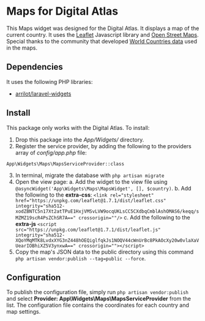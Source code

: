 # Maps for Digital Atlas

This Maps widget was designed for the Digital Atlas.  It displays a map of the current country.  It uses the [Leaflet](https://leafletjs.com/) Javascript library and [Open Street Maps](https://www.openstreetmap.org/).  Special thanks to the community that developed [World Countries data](https://github.com/mledoze/countries) used in the maps.

## Dependencies

It uses the following PHP libraries:

- [arrilot/laravel-widgets](https://github.com/arrilot/laravel-widgets)

## Install

This package only works with the Digital Atlas.  To install:

1. Drop this package into the *App/Widgets/* directory.
2. Register the service provider, by adding the following to the providers array of *config/app.php* file:
```
App\Widgets\Maps\MapsServiceProvider::class
```
3. In terminal, migrate the database with `php artisan migrate`
4. Open the view page:
    a. Add the widget to the view file using `@asyncWidget('App\Widgets\Maps\MapsWidget', [], $country)`.
    b. Add the following to the **extra-css**: `<link rel="stylesheet" href="https://unpkg.com/leaflet@1.7.1/dist/leaflet.css" integrity="sha512-xodZBNTC5n17Xt2atTPuE1HxjVMSvLVW9ocqUKLsCC5CXdbqCmblAshOMAS6/keqq/sMZMZ19scR4PsZChSR7A==" crossorigin=""/>`
    c. Add the following to the **extra-js** `<script src="https://unpkg.com/leaflet@1.7.1/dist/leaflet.js" integrity="sha512-XQoYMqMTK8LvdxXYG3nZ448hOEQiglfqkJs1NOQV44cWnUrBc8PkAOcXy20w0vlaXaVUearIOBhiXZ5V3ynxwA==" crossorigin=""></script>`
5. Copy the map's JSON data to the public directory using this command `php artisan vendor:publish --tag=public --force`.

## Configuration

To publish the configuration file, simply run `php artisan vendor:publish` and select **Provider: App\Widgets\Maps\MapsServiceProvider** from the list.  The configuration file contains the coordinates for each country and map settings.
